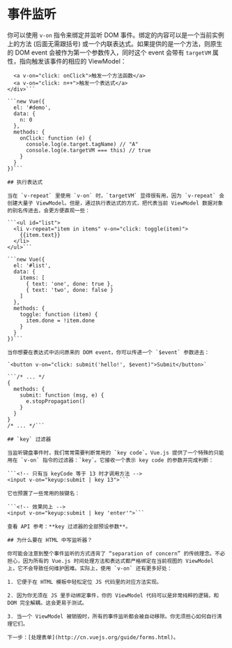 # 事件监听

你可以使用 `v-on` 指令来绑定并监听 DOM 事件。绑定的内容可以是一个当前实例上的方法 (后面无需跟括号) 或一个内联表达式。如果提供的是一个方法，则原生的 DOM event 会被作为第一个参数传入，同时这个 event 会带有 `targetVM` 属性，指向触发该事件的相应的 ViewModel：

```<div id="demo">
  <a v-on="click: onClick">触发一个方法函数</a>
  <a v-on="click: n++">触发一个表达式</a>
</div>```

```new Vue({
  el: '#demo',
  data: {
    n: 0
  },
  methods: {
    onClick: function (e) {
      console.log(e.target.tagName) // "A"
      console.log(e.targetVM === this) // true
    }
  }
})```

## 执行表达式

当在 `v-repeat` 里使用 `v-on` 时，`targetVM` 显得很有用，因为 `v-repeat` 会创建大量子 ViewModel。但是，通过执行表达式的方式，把代表当前 ViewModel 数据对象的别名传进去，会更方便直观一些：

```<ul id="list">
  <li v-repeat="item in items" v-on="click: toggle(item)">
    {{item.text}}
  </li>
</ul>```

```new Vue({
  el: '#list',
  data: {
    items: [
      { text: 'one', done: true },
      { text: 'two', done: false }
    ]
  },
  methods: {
    toggle: function (item) {
      item.done = !item.done
    }
  }
})```

当你想要在表达式中访问原来的 DOM event，你可以传递一个 `$event` 参数进去：

`<button v-on="click: submit('hello!', $event)">Submit</button>`

```/* ... */
{
  methods: {
    submit: function (msg, e) {
      e.stopPropagation()
    }
  }
}
/* ... */```

## `key` 过滤器

当监听键盘事件时，我们常常需要判断常用的 `key code`。Vue.js 提供了一个特殊的只能用在 `v-on` 指令的过滤器：`key`。它接收一个表示 key code 的参数并完成判断：

```<!-- 只有当 keyCode 等于 13 时才调用方法 -->
<input v-on="keyup:submit | key 13">```

它也预置了一些常用的按键名：

```<!-- 效果同上 -->
<input v-on="keyup:submit | key 'enter'">```

查看 API 参考：**key 过滤器的全部预设参数**。

## 为什么要在 HTML 中写监听器？

你可能会注意到整个事件监听的方式违背了 “separation of concern” 的传统理念。不必担心，因为所有的 Vue.js 时间处理方法和表达式都严格绑定在当前视图的 ViewModel 上，它不会导致任何维护困难。实际上，使用 `v-on` 还有更多好处：

1. 它便于在 HTML 模板中轻松定位 JS 代码里的对应方法实现。

2. 因为你无须在 JS 里手动绑定事件，你的 ViewModel 代码可以是非常纯粹的逻辑，和 DOM 完全解耦。这会更易于测试。

3. 当一个 ViewModel 被销毁时，所有的事件监听都会被自动移除。你无须担心如何自行清理它们。

下一步：[处理表单](http://cn.vuejs.org/guide/forms.html)。



